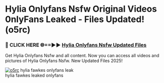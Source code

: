 # Hylia Onlyfans Nsfw Original Videos 0nlyFans Leaked - Files Updated! (o5rc)

<h3>🔴 CLICK HERE 🌐==►► <a href="https://best4dudes.click/HH4t6V" rel="nofollow">Hylia Onlyfans Nsfw Updated Files</a></h3>

Get Hylia Onlyfans Nsfw and all content. Now you can access all videos and pictures of Hylia Onlyfans Nsfw. New Updated Files 2025!

[![o5rc](https://github.com/user-attachments/assets/8c521d6e-e6e3-4a75-9320-d58ab9d79d5b)](https://best4dudes.click/HH4t6V)
hylia fawkes onlyfans leak<br>
hylia fawkes leaked onlyfans